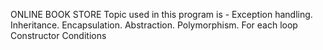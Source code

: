 ONLINE BOOK STORE
Topic used in this program is -
Exception handling.
Inheritance.
Encapsulation.
Abstraction.
Polymorphism.
For each loop
Constructor
Conditions
